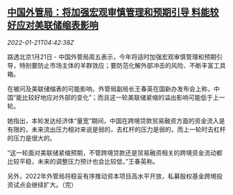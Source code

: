 <!--1642741263000-->
[中国外管局：将加强宏观审慎管理和预期引导 料能较好应对美联储缩表影响](https://cn.reuters.com/article/china-safe-fed-qt-0121-idCNKBS2JV0AX)
------

<div><i>2022-01-21T04:42:38Z</i></div><p>路透北京1月21日 - 中国外管局周五表示，今年将适时加强宏观审慎管理和预期引导，特别要防止市场主体的羊群效应；要防范化解外部冲击的风险、不断丰富工具箱。</p><p>在被问及美联储缩表的可能影响，外管局副局长王春英在国新办发布会上称，中国“能比较好地应对外部的变化”；而且这一轮美联储紧缩的溢出影响可能低于上一轮。</p><p>她指出，本轮发达经济体“量宽”期间，中国在跨境贷款贸易融资方面的资金流入是有限的，未来流出压力相对来说是弱的，去杠杆的压力是弱的，而上一轮时去杠杆的压力是很大的。</p><p>“这一轮面对美联储紧缩预期，不管跨境贷款还是贸易融资相关的跨境资金流动都比较平稳，未来的调整压力预计也会比较低，”王春英称。</p><p>另外，2022年外管局将稳妥有序推动资本项目高水平开放，私募股权基金跨境投资试点会继续扩大。（完）</p>
